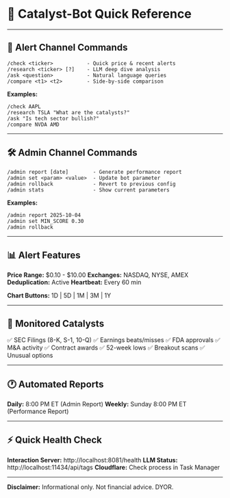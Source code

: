 # 📌 Catalyst-Bot Quick Reference

---

## 🚨 Alert Channel Commands

```
/check <ticker>           - Quick price & recent alerts
/research <ticker> [?]    - LLM deep dive analysis
/ask <question>           - Natural language queries
/compare <t1> <t2>        - Side-by-side comparison
```

**Examples:**
```
/check AAPL
/research TSLA "What are the catalysts?"
/ask "Is tech sector bullish?"
/compare NVDA AMD
```

---

## 🛠️ Admin Channel Commands

```
/admin report [date]        - Generate performance report
/admin set <param> <value>  - Update bot parameter
/admin rollback             - Revert to previous config
/admin stats                - Show current parameters
```

**Examples:**
```
/admin report 2025-10-04
/admin set MIN_SCORE 0.30
/admin rollback
```

---

## 📊 Alert Features

**Price Range:** $0.10 - $10.00
**Exchanges:** NASDAQ, NYSE, AMEX
**Deduplication:** Active
**Heartbeat:** Every 60 min

**Chart Buttons:** 1D | 5D | 1M | 3M | 1Y

---

## 🎯 Monitored Catalysts

✅ SEC Filings (8-K, S-1, 10-Q)
✅ Earnings beats/misses
✅ FDA approvals
✅ M&A activity
✅ Contract awards
✅ 52-week lows
✅ Breakout scans
✅ Unusual options

---

## 🕐 Automated Reports

**Daily:** 8:00 PM ET (Admin Report)
**Weekly:** Sunday 8:00 PM ET (Performance Report)

---

## ⚡ Quick Health Check

**Interaction Server:** http://localhost:8081/health
**LLM Status:** http://localhost:11434/api/tags
**Cloudflare:** Check process in Task Manager

---

**Disclaimer:** Informational only. Not financial advice. DYOR.
